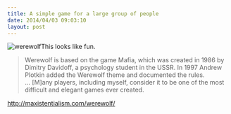 ```yaml
---
title: A simple game for a large group of people
date: 2014/04/03 09:03:10
layout: post
---
```


![werewolf](http://henryaj.files.wordpress.com/2014/04/werewolf.jpg?w=214)This looks like fun.

> Werewolf is based on the game Mafia, which was created in 1986 by Dimitry Davidoff, a psychology student in the USSR. In 1997 Andrew Plotkin added the Werewolf theme and documented the rules. ... [M]any players, including myself, consider it to be one of the most difficult and elegant games ever created.

http://maxistentialism.com/werewolf/
